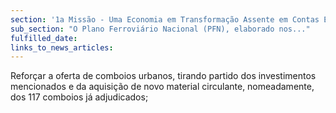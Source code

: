 ```yaml
---
section: '1a Missão - Uma Economia em Transformação Assente em Contas Equilibradas'
sub_section: "O Plano Ferroviário Nacional (PFN), elaborado nos..."
fulfilled_date:
links_to_news_articles:
---
```


Reforçar a oferta de comboios urbanos, tirando partido dos investimentos mencionados e da aquisição de novo material circulante, nomeadamente, dos 117 comboios já adjudicados;